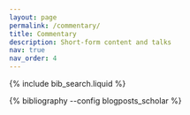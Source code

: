 ```yaml
---
layout: page
permalink: /commentary/
title: Commentary
description: Short-form content and talks 
nav: true
nav_order: 4
---
```


<!-- _pages/commentary.md -->

<!-- Bibsearch Feature -->

{% include bib_search.liquid %}

<div class="blogposts">

{% bibliography --config blogposts_scholar %}

</div>
